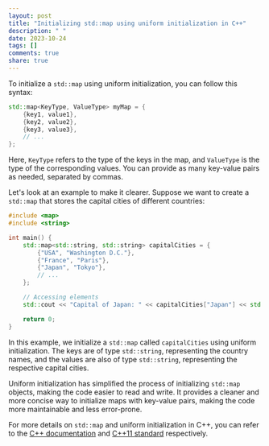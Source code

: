 ```yaml
---
layout: post
title: "Initializing std::map using uniform initialization in C++"
description: " "
date: 2023-10-24
tags: []
comments: true
share: true
---
```


To initialize a `std::map` using uniform initialization, you can follow this syntax:

```cpp
std::map<KeyType, ValueType> myMap = {
    {key1, value1},
    {key2, value2},
    {key3, value3},
    // ...
};
```

Here, `KeyType` refers to the type of the keys in the map, and `ValueType` is the type of the corresponding values. You can provide as many key-value pairs as needed, separated by commas.

Let's look at an example to make it clearer. Suppose we want to create a `std::map` that stores the capital cities of different countries:

```cpp
#include <map>
#include <string>

int main() {
    std::map<std::string, std::string> capitalCities = {
        {"USA", "Washington D.C."},
        {"France", "Paris"},
        {"Japan", "Tokyo"},
        // ...
    };

    // Accessing elements
    std::cout << "Capital of Japan: " << capitalCities["Japan"] << std::endl;

    return 0;
}
```

In this example, we initialize a `std::map` called `capitalCities` using uniform initialization. The keys are of type `std::string`, representing the country names, and the values are also of type `std::string`, representing the respective capital cities.

Uniform initialization has simplified the process of initializing `std::map` objects, making the code easier to read and write. It provides a cleaner and more concise way to initialize maps with key-value pairs, making the code more maintainable and less error-prone.

For more details on `std::map` and uniform initialization in C++, you can refer to the [C++ documentation](https://en.cppreference.com/w/cpp/container/map) and [C++11 standard](https://en.wikipedia.org/wiki/C%2B%2B11#Initializer_lists) respectively.